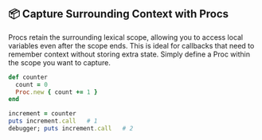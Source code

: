 ## 📦 Capture Surrounding Context with Procs
Procs retain the surrounding lexical scope, allowing you to access local variables even after the scope ends. This is ideal for callbacks that need to remember context without storing extra state. Simply define a Proc within the scope you want to capture.

```ruby
def counter
  count = 0
  Proc.new { count += 1 }
end

increment = counter
puts increment.call   # 1
debugger; puts increment.call   # 2